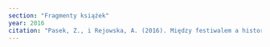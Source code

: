 ```yaml
---
section: "Fragmenty książek"
year: 2016
citation: "Pasek, Z., i Rejowska, A. (2016). Między festiwalem a historyczną pasją – poszukiwacze skarbów w Wałbrzychu. W A. Filimowska i N. Krygowska (red.), Wałbrzych miasto poszukiwaczy (s. 21-44). Kraków."
---
```

